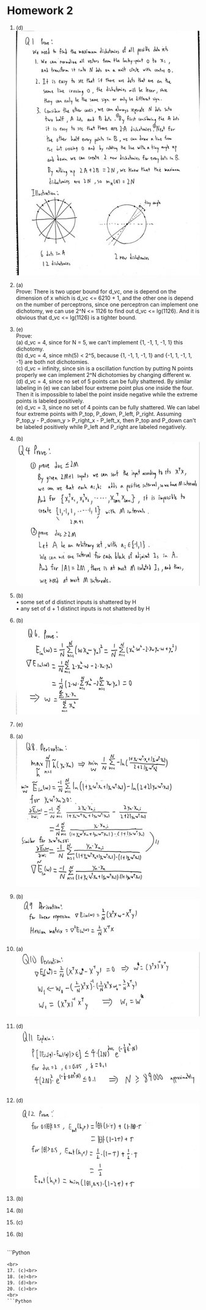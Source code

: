 # Homework 2
1. (d)<br>
   <img src="./Q1.jpg" style="zoom:175%" /><br>
2. (a)<br>
   Prove: There is two upper bound for d_vc, one is depend on the dimension of x which is d_vc <= 6210 + 1, and the other one is depend on the number of perceptrons, since one perceptron can implement one dichotomy, we can use 2^N <= 1126 to find out d_vc <= lg(1126). And it is obvious that d_vc <= lg(1126) is a tighter bound.
3. (e)<br>
   Prove:<br>
   (a) d_vc = 4, since for N = 5, we can't implement {1, -1, 1, -1, 1} this dichotomy.<br>
   (b) d_vc = 4, since mh(5) < 2^5, because {1, -1, 1, -1, 1} and {-1, 1, -1, 1, -1} are both not dichotomies.<br>
   (c) d_vc = infinity, since sin is a oscillation function by putting N points properly we can implement 2^N dichotomies by changing different w.<br>
   (d) d_vc = 4, since no set of 5 points can be fully shattered. By similar labeling in (e) we can label four extreme point plus one inside the four. Then it is impossible to label the point inside negative while the extreme points is labeled positively.<br>
   (e) d_vc = 3, since no set of 4 points can be fully shattered. We can label four extreme points with P_top, P_down, P_left, P_right. Assuming P_top_y - P_down_y > P_right_x - P_left_x, then P_top and P_down can't be labeled positively while P_left and P_right are labeled negatively.<br>
4. (b)<br>
   <img src="./Q4.jpg" style="zoom:175%" /><br>
5. (b)<br>
   • some set of d distinct inputs is shattered by H<br>
   • any set of d + 1 distinct inputs is not shattered by H<br>
6. (b)<br>
   <img src="./Q6.jpg" style="zoom:175%" /><br>
7. (e)<br>
   
8. (a)<br>
   <img src="./Q8.jpg" style="zoom:175%" /><br>
9. (b)<br>
   <img src="./Q9.jpg" style="zoom:175%" /><br>
10. (a)<br>
    <img src="./Q10.jpg" style="zoom:175%" /><br>
11. (d)<br>
    <img src="./Q11.jpg" style="zoom:175%" /><br>
12. (d)<br>
    <img src="./Q12.jpg" style="zoom:175%" /><br>
13. (b)<br>
14. (b)<br>
15. (c)<br>
16. (b)<br>
<br>
```Python

```
<br>
17. (c)<br>
18. (e)<br>
19. (d)<br>
20. (c)<br>
<br>
```Python

```
